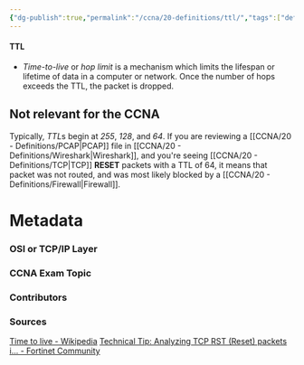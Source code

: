 ```yaml
---
{"dg-publish":true,"permalink":"/ccna/20-definitions/ttl/","tags":["defs_ccna"],"created":"2023-11-05T10:55:11.000-08:00","updated":"2023-11-29T13:40:25.000-08:00"}
---
```


#### TTL
- *Time-to-live* or *hop limit* is a mechanism which limits the lifespan or lifetime of data in a computer or network. Once the number of hops exceeds the TTL, the packet is dropped. 

## Not relevant for the CCNA
Typically, *TTL*s begin at *255*, *128*, and *64*. If you are reviewing a [[CCNA/20 - Definitions/PCAP\|PCAP]] file in [[CCNA/20 - Definitions/Wireshark\|Wireshark]], and you're seeing [[CCNA/20 - Definitions/TCP\|TCP]] **RESET** packets with a TTL of 64, it means that packet was not routed, and was most likely blocked by a [[CCNA/20 - Definitions/Firewall\|Firewall]]. 

# Metadata
### OSI or TCP/IP Layer

### CCNA Exam Topic

### Contributors

### Sources
[Time to live - Wikipedia](https://en.wikipedia.org/wiki/Time_to_live)
[Technical Tip: Analyzing TCP RST (Reset) packets i... - Fortinet Community](https://community.fortinet.com/t5/FortiGate/Technical-Tip-Analyzing-TCP-RST-Reset-packets-in-Wireshark/ta-p/269330)